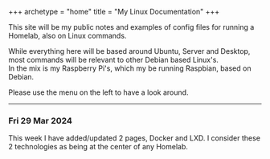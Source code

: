+++
archetype = "home"
title = "My Linux Documentation"
+++
 

This site will be my public notes and examples of config files for running a Homelab, also on Linux commands.  

While everything here will be based around Ubuntu, Server and Desktop, most commands will be relevant to other Debian based Linux's.  
In the mix is my Raspberry Pi's, which my be running Raspbian, based on Debian.  

Please use the menu on the left to have a look around.  

---------------


### Fri 29 Mar 2024  
This week I have added/updated 2 pages, Docker and LXD. I consider these 2 technologies as being at the center of any Homelab. 
